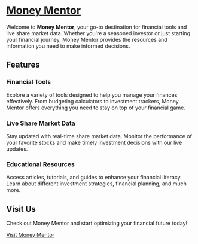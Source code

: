 # [Money Mentor](https://653b66d7d9fab020820fc881--splendorous-clafoutis-ce8bb0.netlify.app/)

Welcome to **Money Mentor**, your go-to destination for financial tools and live share market data. Whether you're a seasoned investor or just starting your financial journey, Money Mentor provides the resources and information you need to make informed decisions.

## Features

### Financial Tools
Explore a variety of tools designed to help you manage your finances effectively. From budgeting calculators to investment trackers, Money Mentor offers everything you need to stay on top of your financial game.

### Live Share Market Data
Stay updated with real-time share market data. Monitor the performance of your favorite stocks and make timely investment decisions with our live updates.

### Educational Resources
Access articles, tutorials, and guides to enhance your financial literacy. Learn about different investment strategies, financial planning, and much more.

## Visit Us
Check out Money Mentor and start optimizing your financial future today!

[Visit Money Mentor](https://653b66d7d9fab020820fc881--splendorous-clafoutis-ce8bb0.netlify.app/)
